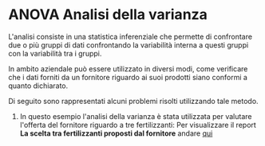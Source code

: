 # ANOVA Analisi della varianza

L'analisi consiste in una statistica inferenziale che permette di confrontare due o più gruppi di dati confrontando la variabilità interna a questi gruppi con la variabilità tra i gruppi. 

In ambito aziendale può essere utilizzato in diversi modi, come verificare che i dati forniti da un fornitore riguardo ai suoi prodotti siano conformi a quanto dichiarato.  

Di seguito sono rappresentati alcuni problemi risolti utilizzando tale metodo.

1) In questo esempio l'analisi della varianza è stata utilizzata per valutare l'offerta del fornitore riguardo a tre fertilizzanti:
Per visualizzare il report **La scelta tra fertilizzanti proposti dal fornitore** andare [qui](https://github.com/LorenzoNegri/Investigazioni-Statistiche-Fornitori/blob/master/ANOVA%20Analisi%20della%20varianza/anova_fertilizzante.ipynb)
